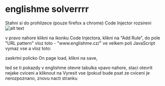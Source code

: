 # englishme solverrrr
 Stahni si do prohlizece (pouze firefox a chrome) Code Injector rozsireni 
 ![alt text](https://github.com/Altwer/englishme-solverrrr/blob/main/codeinjlogo.png)
 
 v pravo nahore klikni na ikonku Code Injectora,
 klikni na "Add Rule",
 do pole "URL pattern" vloz toto - "www\.englishme\.cz\/"
 ve velkem poli JavaScript vymaz vse a vloz toto:
 
 
 zaskrtni policko On page load,
 klikni na save,
 
 ted se ti pokazdy v englishme otevre tabulka vpavo nahore, staci otevrit nejake cviceni a kliknout na Vyresit vse (pokud bude psat ze cviceni je nerozpoznano, znovu nacti stranku
